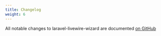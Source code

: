 ```yaml
---
title: Changelog
weight: 6
---
```


All notable changes to laravel-livewire-wizard are documented [on GitHub](https://github.com/spatie/laravel-livewire-wizard/blob/main/CHANGELOG.md)
